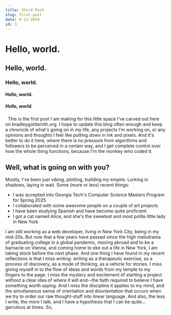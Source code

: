 ```yaml
---
title: third Post
slug: first-post
date: 9-11-2024
id: 3
---
```


# Hello, world.

## Hello, world.

### Hello, world.

#### Hello, world.

##### Hello, world.

&nbsp; This is the first post I am making for this little space I've carved out here on bradleygoldsmith.org. I hope to update this blog often enough and keep a chronicle of what's going on in my life, any projects I'm working on, or any opinions and thoughts I feel like putting down in ink and pixels. And it's better to do it here, where there is no pressure from algorithms and followers to be perceived in a certain way, and I get complete control over how the whole thing functions, because I'm the monkey who coded it.

## Well, what is going on with you?

Mostly, I've been just vibing, plotting, building my empire. Lurking in shadows, laying in wait. Some (more or less) recent things:

- I was accepted into Georgia Tech's Computer Science Masters Program for Spring 2025
- I collaborated with some awesome people on a couple of art projects
- I have been studying Spanish and have become quite proficient
- I got a cat named Alice, and she's the sweetest and most polite little lady in New York

I am still working as a web developer, living in New York City, being in my mid-20s. But now that a few years have passed since the high melodrama of graduating college in a global pandemic, moving abroad and to be a barnacle on Vienna, and coming home to eke out a life in New York, I am taking stock before the next phase. And one thing I have found in my recent reflections is that I miss writing: writing as a therapeutic exercise, as a process of discovery, as a mode of thinking, as a vehicle for stories. I miss giving myself in to the flow of ideas and words from my temple to my fingers to the page. I miss the mystery and excitement of starting a project without a clear idea of where it will end--the faith required to believe I have something worth saying. And I miss the discipline it applies to my mind, and the simultaneous sense of orientation and disorientation that occurs when we try to order our raw thought-stuff into linear language. And also, the less I write, the more I talk, and I have a hypothesis that I can be quite... garrulous at times. So,

